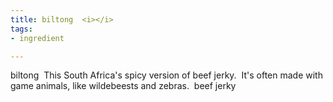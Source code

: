 ```yaml
---
title: biltong  <i></i>
tags:
- ingredient

---
```

biltong  This South Africa's spicy version of beef jerky.  It's often made with game animals, like wildebeests and zebras.  beef jerky
